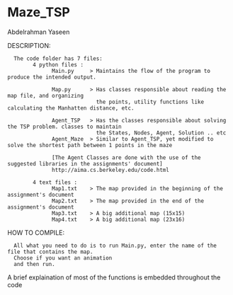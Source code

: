 # Maze_TSP


Abdelrahman Yaseen

DESCRIPTION:

      The code folder has 7 files:
            4 python files :
                  Main.py     > Maintains the flow of the program to produce the intended output.

                  Map.py      > Has classes responsible about reading the map file, and organizing    
                                the points, utility functions like calculating the Manhatten distance, etc.

                  Agent_TSP   > Has the classes responsible about solving the TSP problem. classes to maintain
                                the States, Nodes, Agent, Solution .. etc 
                  Agent_Maze  > Similar to Agent_TSP, yet modified to solve the shortest path between 1 points in the maze 
                  
                  [The Agent Classes are done with the use of the suggested libraries in the assignments' document]
                  http://aima.cs.berkeley.edu/code.html	

            4 text files :
                  Map1.txt    > The map provided in the beginning of the assignment's document
                  Map2.txt    > The map provided in the end of the assignment's document
                  Map3.txt    > A big additional map (15x15)
                  Map4.txt    > A big additional map (23x16)

HOW TO COMPILE:

      All what you need to do is to run Main.py, enter the name of the file that contains the map.
      Choose if you want an animation
      and then run.

A brief explaination of most of the functions is embedded throughout the code


      
